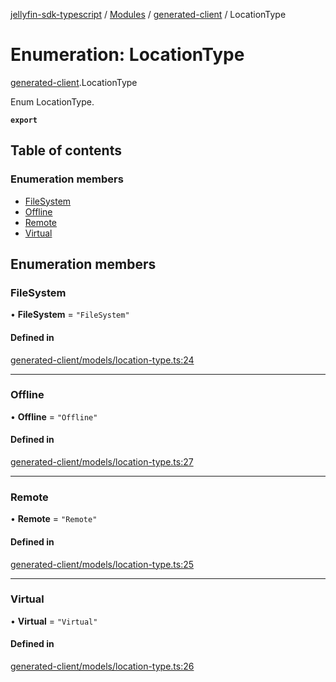 [jellyfin-sdk-typescript](../README.md) / [Modules](../modules.md) / [generated-client](../modules/generated_client.md) / LocationType

# Enumeration: LocationType

[generated-client](../modules/generated_client.md).LocationType

Enum LocationType.

**`export`**

## Table of contents

### Enumeration members

- [FileSystem](generated_client.LocationType.md#filesystem)
- [Offline](generated_client.LocationType.md#offline)
- [Remote](generated_client.LocationType.md#remote)
- [Virtual](generated_client.LocationType.md#virtual)

## Enumeration members

### FileSystem

• **FileSystem** = `"FileSystem"`

#### Defined in

[generated-client/models/location-type.ts:24](https://github.com/thornbill/jellyfin-sdk-typescript/blob/7534c86/src/generated-client/models/location-type.ts#L24)

___

### Offline

• **Offline** = `"Offline"`

#### Defined in

[generated-client/models/location-type.ts:27](https://github.com/thornbill/jellyfin-sdk-typescript/blob/7534c86/src/generated-client/models/location-type.ts#L27)

___

### Remote

• **Remote** = `"Remote"`

#### Defined in

[generated-client/models/location-type.ts:25](https://github.com/thornbill/jellyfin-sdk-typescript/blob/7534c86/src/generated-client/models/location-type.ts#L25)

___

### Virtual

• **Virtual** = `"Virtual"`

#### Defined in

[generated-client/models/location-type.ts:26](https://github.com/thornbill/jellyfin-sdk-typescript/blob/7534c86/src/generated-client/models/location-type.ts#L26)
